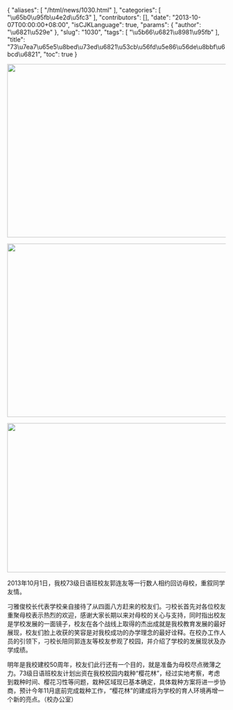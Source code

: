 {
    "aliases": [
        "/html/news/1030.html"
    ],
    "categories": [
        "\u65b0\u95fb\u4e2d\u5fc3"
    ],
    "contributors": [],
    "date": "2013-10-07T00:00:00+08:00",
    "isCJKLanguage": true,
    "params": {
        "author": "\u6821\u529e"
    },
    "slug": "1030",
    "tags": [
        "\u5b66\u6821\u8981\u95fb"
    ],
    "title": "73\u7ea7\u65e5\u8bed\u73ed\u6821\u53cb\u56fd\u5e86\u56de\u8bbf\u6bcd\u6821",
    "toc": true
}


<img
    src="https://cdn.tfls.online/mirror/full/2d8b678995f39be8b137545de0393cdcd9da6c33.jpg"
    style="display:block;margin-left:auto;margin-right:auto;"
    decoding="async"
    fetchpriority="auto"
    loading="lazy"
    height="400"
    width="600"
/>




  






<img
    src="https://cdn.tfls.online/mirror/full/7bc75a5b7c06e4b97833b859ab09774b10b1cdc9.jpg"
    style="display:block;margin-left:auto;margin-right:auto;"
    decoding="async"
    fetchpriority="auto"
    loading="lazy"
    height="400"
    width="600"
/>




  






<img
    src="https://cdn.tfls.online/mirror/full/ebd811f67c33dd48999b914ac432abfc2db65b53.jpg"
    style="display:block;margin-left:auto;margin-right:auto;"
    decoding="async"
    fetchpriority="auto"
    loading="lazy"
    height="344"
    width="600"
/>




2013年10月1日，我校73级日语班校友郭连友等一行数人相约回访母校，重叙同学友情。




刁雅俊校长代表学校亲自接待了从四面八方赶来的校友们。刁校长首先对各位校友重聚母校表示热烈的欢迎，感谢大家长期以来对母校的关心与支持，同时指出校友是学校发展的一面镜子，校友在各个战线上取得的杰出成就是我校教育发展的最好展现，校友们脸上收获的笑容是对我校成功的办学理念的最好诠释。在校办工作人员的引领下，刁校长陪同郭连友等校友参观了校园，并介绍了学校的发展现状及办学成绩。




明年是我校建校50周年，校友们此行还有一个目的，就是准备为母校尽点微薄之力。73级日语班校友计划出资在我校校园内栽种“樱花林”，经过实地考察，考虑到栽种时间、樱花习性等问题，栽种区域现已基本确定，具体栽种方案将进一步协商，预计今年11月底前完成栽种工作，“樱花林”的建成将为学校的育人环境再增一个新的亮点。（校办公室）


